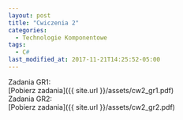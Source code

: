 ```yaml
---
layout: post
title: "Cwiczenia 2"
categories:
  - Technologie Komponentowe
tags:
  - C#
last_modified_at: 2017-11-21T14:25:52-05:00
---
```


Zadania GR1:<br/>
[Pobierz zadania]({{ site.url }}/assets/cw2_gr1.pdf)<br/>
Zadania GR2:<br/>
[Pobierz zadania]({{ site.url }}/assets/cw2_gr2.pdf)<br/>
